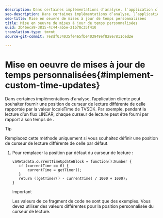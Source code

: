 ```yaml
---
description: Dans certaines implémentations d’analyse, l’application cliente peut souhaiter fournir une position de curseur de lecture différente de celle rapportée par la valeur localeTime de TVSDK. Par exemple, pendant la lecture d’un flux LINEAR, chaque curseur de lecture  peut être fourni par rapport à son temps de .
seo-description: Dans certaines implémentations d’analyse, l’application cliente peut souhaiter fournir une position de curseur de lecture différente de celle rapportée par la valeur localeTime de TVSDK. Par exemple, pendant la lecture d’un flux LINEAR, chaque curseur de lecture  peut être fourni par rapport à son temps de .
seo-title: Mise en oeuvre de mises à jour de temps personnalisées
title: Mise en oeuvre de mises à jour de temps personnalisées
uuid: 2b46eca9-3815-4c44-ab5e-21678c35f410
translation-type: tm+mt
source-git-commit: 7e8df034035fe465fbe403949ef828e7811ced2e

---
```



# Mise en oeuvre de mises à jour de temps personnalisées{#implement-custom-time-updates}

Dans certaines implémentations d’analyse, l’application cliente peut souhaiter fournir une position de curseur de lecture différente de celle rapportée par la valeur localeTime de TVSDK. Par exemple, pendant la lecture d’un flux LINEAR, chaque curseur de lecture  peut être fourni par rapport à son temps de .

>[!TIP]
>
>Remplacez cette méthode uniquement si vous souhaitez définir une position de curseur de lecture différente de celle par défaut.

1. Pour remplacer la position par défaut du curseur de lecture :

   ```
   vaMetadata.currentTimeUpdateBlock = function():Number { 
      if (currentTime == 0) { 
          currentTime = getTimer(); 
      } 
      return ((getTimer() - currentTime) / 1000 + 1000); 
   }
   ```

   >[!IMPORTANT]
   >
   >Les valeurs de ce fragment de code ne sont que des exemples. Vous devez utiliser des valeurs différentes pour la position personnalisée du curseur de lecture.

